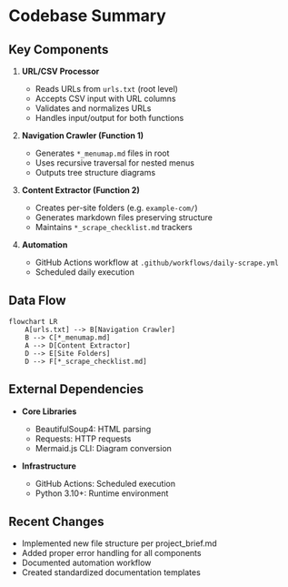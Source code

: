 # Codebase Summary

## Key Components

1. **URL/CSV Processor**

   - Reads URLs from `urls.txt` (root level)
   - Accepts CSV input with URL columns
   - Validates and normalizes URLs
   - Handles input/output for both functions

2. **Navigation Crawler (Function 1)**

   - Generates `*_menumap.md` files in root
   - Uses recursive traversal for nested menus
   - Outputs tree structure diagrams

3. **Content Extractor (Function 2)**

   - Creates per-site folders (e.g. `example-com/`)
   - Generates markdown files preserving structure
   - Maintains `*_scrape_checklist.md` trackers

4. **Automation**
   - GitHub Actions workflow at `.github/workflows/daily-scrape.yml`
   - Scheduled daily execution

## Data Flow

```mermaid
flowchart LR
    A[urls.txt] --> B[Navigation Crawler]
    B --> C[*_menumap.md]
    A --> D[Content Extractor]
    D --> E[Site Folders]
    D --> F[*_scrape_checklist.md]
```

## External Dependencies

- **Core Libraries**

  - BeautifulSoup4: HTML parsing
  - Requests: HTTP requests
  - Mermaid.js CLI: Diagram conversion

- **Infrastructure**
  - GitHub Actions: Scheduled execution
  - Python 3.10+: Runtime environment

## Recent Changes

- Implemented new file structure per project_brief.md
- Added proper error handling for all components
- Documented automation workflow
- Created standardized documentation templates
